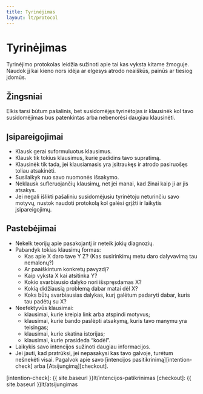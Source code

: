 ```yaml
---
title: Tyrinėjimas
layout: lt/protocol
---
```

# Tyrinėjimas

Tyrinėjimo protokolas leidžia sužinoti apie tai kas vyksta kitame žmoguje. Naudok jį kai kieno nors idėja ar elgesys atrodo neaiškūs, painūs ar tiesiog įdomūs.

## Žingsniai

Elkis tarsi būtum pašalinis, bet susidomėjęs tyrinėtojas ir klausinėk kol tavo susidomėjimas bus patenkintas arba nebenorėsi daugiau klausinėti.

## Įsipareigojimai

* Klausk gerai suformuluotus klausimus.
* Klausk tik tokius klausimus, kurie padidins tavo supratimą.
* Klausinėk tik tada, jei klausiamasis yra įsitraukęs ir atrodo pasiruošęs toliau atsakinėti.
* Susilaikyk nuo savo nuomonės išsakymo.
* Neklausk sufleruojančių klausimų, net jei manai, kad žinai kaip ji ar jis atsakys.
* Jei negali išlikti pašaliniu susidomėjusiu tyrinėtoju neturinčiu savo motyvų, nustok naudoti protokolą kol galėsi grįžti ir laikytis įsipareigojimų.

## Pastebėjimai

* Nekelk teorijų apie pasakojantį ir neteik jokių diagnozių.
* Pabandyk tokias klausimų formas:
  - Kas apie X daro tave Y Z? (Kas susirinkimų metu daro dalyvavimą tau nemalonų?)
  - Ar paaiškintum konkretų pavyzdį?
  - Kaip vyksta X kai atsitinka Y?
  - Kokio svarbiausio dalyko nori išspręsdamas X?
  - Kokią didžiausią problemą dabar matai dėl X?
  - Koks būtų svarbiausias dalykas, kurį galėtum padaryti dabar, kuris tau padėtų su X?
* Neefektyvūs klausimai:
  - klausimai, kurie kreipia link arba atspindi motyvus;
  - klausimai, kurie bando paslėpti atsakymą, kuris tavo manymu yra teisingas;
  - klausimai, kurie skatina istorijas;
  - klausimai, kurie prasideda “kodėl”.
* Laikykis savo intencijos sužinoti daugiau informacijos.
* Jei jauti, kad pratrūksi, jei nepasakysi kas tavo galvoje, turėtum nešnekėti visai. Pagalvok apie savo [intencijos pasitikrinimą][intention-check] arba [Atsijungimą][checkout].

[intention-check]: {{ site.baseurl }}lt/intencijos-patikrinimas
[checkout]: {{ site.baseurl }}lt/atsijungimas
